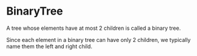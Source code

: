 # BinaryTree

A tree whose elements have at most 2 children is called a binary tree.

Since each element in a binary tree can have only 2 children, we typically name them the left and right child.